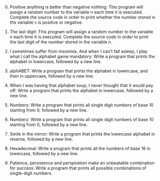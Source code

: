 0. Positive anything is better than negative nothing: This program will assign a random number to the variable n each time it is executed. Complete the source code in order to print whether the number stored in the variable `n` is positive or negative.
1. The last digit: This program will assign a random number to the variable n each time it is executed. Complete the source code in order to print the last digit of the number stored in the variable n.

2. I sometimes suffer from insomnia. And when I can't fall asleep, I play what I call the alphabet game
mandatory: Write a program that prints the alphabet in lowercase, followed by a new line.

3. alphABET: Write a program that prints the alphabet in lowercase, and then in uppercase, followed by a new line.
4. When I was having that alphabet soup, I never thought that it would pay off: Write a program that prints the alphabet in lowercase, followed by a new line.
5. Numbers: Write a program that prints all single digit numbers of base 10 starting from 0, followed by a new line.
6. Numberz: Write a program that prints all single digit numbers of base 10 starting from 0, followed by a new line.
7. Smile in the mirror: Write a program that prints the lowercase alphabet in reverse, followed by a new line.
8. Hexadecimal: Write a program that prints all the numbers of base 16 in lowercase, followed by a new line.
9. Patience, persistence and perspiration make an unbeatable combination for success: Write a program that prints all possible combinations of single-digit numbers.
